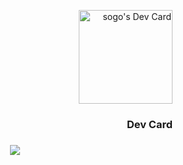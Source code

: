<p align="right">
<a href="https://app.daily.dev/sogo"><img src="https://api.daily.dev/devcards/51769bce454c4201b0cdbe8ed87dee99.png?r=byz" width="150" alt="sogo's Dev Card"/></a>
<h3 align="right"> Dev Card <h3/>
</p>
<p align="center">
  <img src="https://count.getloli.com/get/@xsogox?theme=asoul" />
</p>
